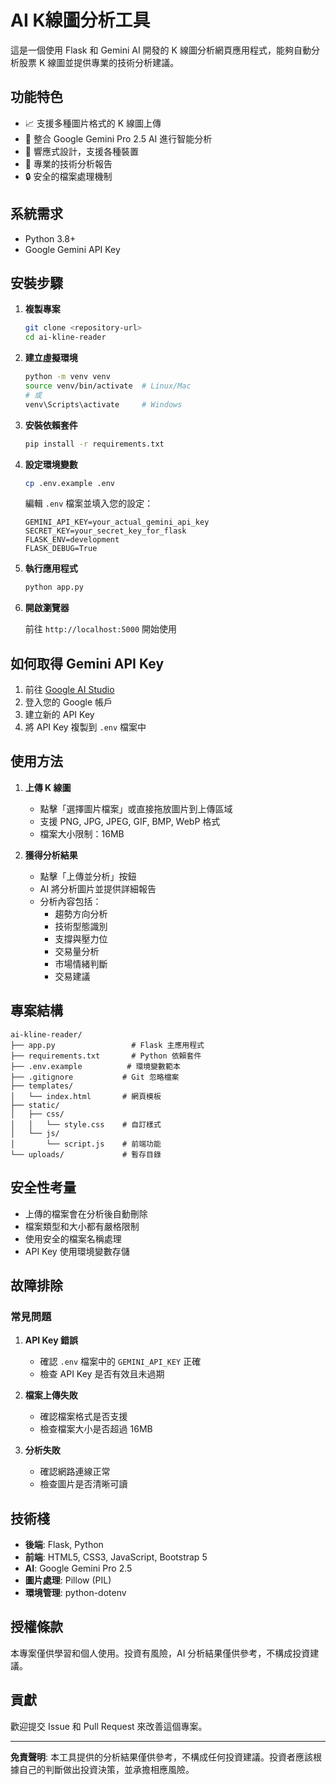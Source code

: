# AI K線圖分析工具

這是一個使用 Flask 和 Gemini AI 開發的 K 線圖分析網頁應用程式，能夠自動分析股票 K 線圖並提供專業的技術分析建議。

## 功能特色

- 📈 支援多種圖片格式的 K 線圖上傳
- 🤖 整合 Google Gemini Pro 2.5 AI 進行智能分析
- 📱 響應式設計，支援各種裝置
- 🎯 專業的技術分析報告
- 🔒 安全的檔案處理機制

## 系統需求

- Python 3.8+
- Google Gemini API Key

## 安裝步驟

1. **複製專案**
   ```bash
   git clone <repository-url>
   cd ai-kline-reader
   ```

2. **建立虛擬環境**
   ```bash
   python -m venv venv
   source venv/bin/activate  # Linux/Mac
   # 或
   venv\Scripts\activate     # Windows
   ```

3. **安裝依賴套件**
   ```bash
   pip install -r requirements.txt
   ```

4. **設定環境變數**
   ```bash
   cp .env.example .env
   ```
   
   編輯 `.env` 檔案並填入您的設定：
   ```
   GEMINI_API_KEY=your_actual_gemini_api_key
   SECRET_KEY=your_secret_key_for_flask
   FLASK_ENV=development
   FLASK_DEBUG=True
   ```

5. **執行應用程式**
   ```bash
   python app.py
   ```

6. **開啟瀏覽器**
   
   前往 `http://localhost:5000` 開始使用

## 如何取得 Gemini API Key

1. 前往 [Google AI Studio](https://makersuite.google.com/app/apikey)
2. 登入您的 Google 帳戶
3. 建立新的 API Key
4. 將 API Key 複製到 `.env` 檔案中

## 使用方法

1. **上傳 K 線圖**
   - 點擊「選擇圖片檔案」或直接拖放圖片到上傳區域
   - 支援 PNG, JPG, JPEG, GIF, BMP, WebP 格式
   - 檔案大小限制：16MB

2. **獲得分析結果**
   - 點擊「上傳並分析」按鈕
   - AI 將分析圖片並提供詳細報告
   - 分析內容包括：
     - 趨勢方向分析
     - 技術型態識別
     - 支撐與壓力位
     - 交易量分析
     - 市場情緒判斷
     - 交易建議

## 專案結構

```
ai-kline-reader/
├── app.py                 # Flask 主應用程式
├── requirements.txt       # Python 依賴套件
├── .env.example          # 環境變數範本
├── .gitignore           # Git 忽略檔案
├── templates/
│   └── index.html       # 網頁模板
├── static/
│   ├── css/
│   │   └── style.css    # 自訂樣式
│   └── js/
│       └── script.js    # 前端功能
└── uploads/             # 暫存目錄
```

## 安全性考量

- 上傳的檔案會在分析後自動刪除
- 檔案類型和大小都有嚴格限制
- 使用安全的檔案名稱處理
- API Key 使用環境變數存儲

## 故障排除

### 常見問題

1. **API Key 錯誤**
   - 確認 `.env` 檔案中的 `GEMINI_API_KEY` 正確
   - 檢查 API Key 是否有效且未過期

2. **檔案上傳失敗**
   - 確認檔案格式是否支援
   - 檢查檔案大小是否超過 16MB

3. **分析失敗**
   - 確認網路連線正常
   - 檢查圖片是否清晰可讀

## 技術棧

- **後端**: Flask, Python
- **前端**: HTML5, CSS3, JavaScript, Bootstrap 5
- **AI**: Google Gemini Pro 2.5
- **圖片處理**: Pillow (PIL)
- **環境管理**: python-dotenv

## 授權條款

本專案僅供學習和個人使用。投資有風險，AI 分析結果僅供參考，不構成投資建議。

## 貢獻

歡迎提交 Issue 和 Pull Request 來改善這個專案。

---

**免責聲明**: 本工具提供的分析結果僅供參考，不構成任何投資建議。投資者應該根據自己的判斷做出投資決策，並承擔相應風險。
